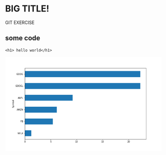 # BIG TITLE!
GIT EXERCISE
## some code
```
<h1> hello world</h1>
```

![image](https://github.com/MasonWater/2022.8.1New/blob/master/test.png)
